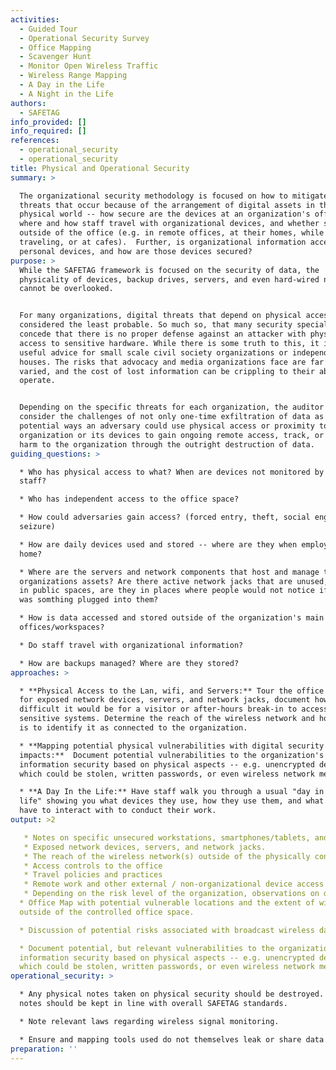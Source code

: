 ```yaml
---
activities:
  - Guided Tour
  - Operational Security Survey
  - Office Mapping
  - Scavenger Hunt
  - Monitor Open Wireless Traffic
  - Wireless Range Mapping
  - A Day in the Life
  - A Night in the Life
authors:
  - SAFETAG
info_provided: []
info_required: []
references:
  - operational_security
  - operational_security
title: Physical and Operational Security
summary: >

  The organizational security methodology is focused on how to mitigate against
  threats that occur because of the arrangement of digital assets in the
  physical world -- how secure are the devices at an organization's office,
  where and how staff travel with organizational devices, and whether staff work
  outside of the office (e.g. in remote offices, at their homes, while
  traveling, or at cafes).  Further, is organizational information accessed from
  personal devices, and how are those devices secured?
purpose: >
  While the SAFETAG framework is focused on the security of data, the
  physicality of devices, backup drives, servers, and even hard-wired networks
  cannot be overlooked.


  For many organizations, digital threats that depend on physical access are
  considered the least probable. So much so, that many security specialists
  concede that there is no proper defense against an attacker with physical
  access to sensitive hardware. While there is some truth to this, it is not
  useful advice for small scale civil society organizations or independent media
  houses. The risks that advocacy and media organizations face are far more
  varied, and the cost of lost information can be crippling to their ability to
  operate.


  Depending on the specific threats for each organization, the auditor should
  consider the challenges of not only one-time exfiltration of data as well as
  potential ways an adversary could use physical access or proximity to the
  organization or its devices to gain ongoing remote access, track, or cause
  harm to the organization through the outright destruction of data.
guiding_questions: >

  * Who has physical access to what? When are devices not monitored by trusted
  staff?

  * Who has independent access to the office space?

  * How could adversaries gain access? (forced entry, theft, social engineering,
  seizure)

  * How are daily devices used and stored -- where are they when employees go
  home?

  * Where are the servers and network components that host and manage the
  organizations assets? Are there active network jacks that are unused, are they
  in public spaces, are they in places where people would not notice if there
  was somthing plugged into them?

  * How is data accessed and stored outside of the organization's main
  offices/workspaces?

  * Do staff travel with organizational information?

  * How are backups managed? Where are they stored?
approaches: >

  * **Physical Access to the Lan, wifi, and Servers:** Tour the office and look
  for exposed network devices, servers, and network jacks, document how
  difficult it would be for a visitor or after-hours break-in to access
  sensitive systems. Determine the reach of the wireless network and how easy it
  is to identify it as connected to the organization.

  * **Mapping potential physical vulnerabilities with digital security
  impacts:**  Document potential vulnerabilities to the organization's
  information security based on physical aspects -- e.g. unencrypted devices
  which could be stolen, written passwords, or even wireless network metadata.

  * **A Day In the Life:** Have staff walk you through a usual "day in their
  life" showing you what devices they use, how they use them, and what data they
  have to interact with to conduct their work.
output: >2

   * Notes on specific unsecured workstations, smartphones/tablets, and digital storage media.
   * Exposed network devices, servers, and network jacks.
   * The reach of the wireless network(s) outside of the physically controlled office space, and how easy it is to identify it as connected to the organization.
   * Access controls to the office
   * Travel policies and practices
   * Remote work and other external / non-organizational device access to organizational data.
   * Depending on the risk level of the organization, observations on digital media (USB sticks) and digitally-related items (print-outs)
  * Office Map with potential vulnerable locations and the extent of wifi access
  outside of the controlled office space.

  * Discussion of potential risks associated with broadcast wireless data.

  * Document potential, but relevant vulnerabilities to the organization's
  information security based on physical aspects -- e.g. unencrypted devices
  which could be stolen, written passwords, or even wireless network metadata.
operational_security: >

  * Any physical notes taken on physical security should be destroyed. Digital
  notes should be kept in line with overall SAFETAG standards.

  * Note relevant laws regarding wireless signal monitoring.

  * Ensure and mapping tools used do not themselves leak or share data
preparation: ''
---
```


